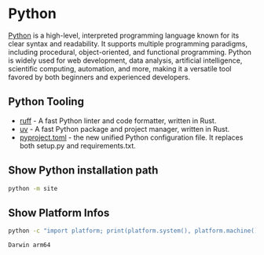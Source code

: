# Python

[Python](https://www.python.org/) is a high-level, interpreted programming language known for its clear syntax
and readability. It supports multiple programming paradigms, including procedural, object-oriented, and functional
programming. Python is widely used for web development, data analysis, artificial intelligence, scientific computing,
automation, and more, making it a versatile tool favored by both beginners and experienced developers.

## Python Tooling

* [ruff](https://github.com/astral-sh/ruff) - A fast Python linter and code formatter, written in Rust.
* [uv](https://github.com/astral-sh/uv) - A fast Python package and project manager, written in Rust.
* [pyproject.toml](https://packaging.python.org/en/latest/guides/writing-pyproject-toml/) - the new unified Python
  configuration file. It replaces both setup.py and requirements.txt.

## Show Python installation path

```bash
python -m site
```

## Show Platform Infos

```bash
python -c "import platform; print(platform.system(), platform.machine())"
```

```bash
Darwin arm64
```
